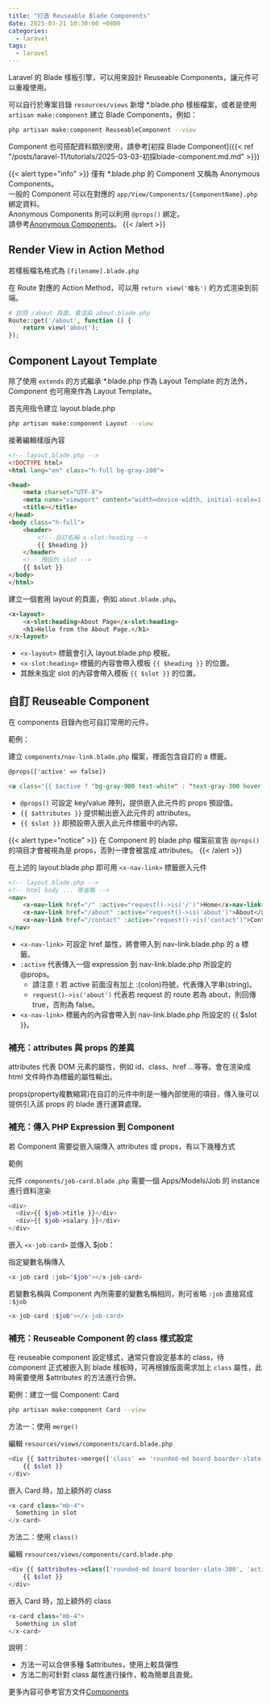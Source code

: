 ```yaml
---
title: "打造 Reuseable Blade Components"
date: 2025-03-21 10:30:00 +0800
categories: 
  - laravel
tags:
  - laravel
---
```


Laravel 的 Blade 樣板引擎，可以用來設計 Reuseable Components，讓元件可以重複使用。

可以自行於專案目錄 `resources/views` 新增 *.blade.php 樣板檔案，或者是使用 `artisan make:component` 建立 Blade Components，例如：

```bash
php artisan make:component ReuseableComponent --view
```

Component 也可搭配資料類別使用，請參考[初探 Blade Component]({{< ref "/posts/laravel-11/tutorials/2025-03-03-初探blade-component.md.md" >}})

{{< alert type="info" >}}
僅有 *.blade.php 的 Component 又稱為 Anonymous Components。  
一般的 Component 可以在對應的 `app/View/Components/{ComponentName}.php` 綁定資料。  
Anonymous Components 則可以利用 `@props()` 綁定。  
請參考[Anonymous Components](https://laravel.com/docs/12.x/blade#anonymous-components)。
{{< /alert >}}

## Render View in Action Method

若樣板檔名格式為 `[filename].blade.php`

在 Route 對應的 Action Method，可以用 `return view('檔名')` 的方式渲染到前端。

```php
# 訪問 /about 頁面，會渲染 about.blade.php
Route::get('/about', function () {
    return view('about');
});
```

## Component Layout Template

除了使用 `extends` 的方式繼承 *.blade.php 作為 Layout Template 的方法外，Component 也可用來作為 Layout Template。

首先用指令建立 layout.blade.php

```bash
php artisan make:component Layout --view
```

接著編輯樣版內容

```html
<!-- layout.blade.php -->
<!DOCTYPE html>
<html lang="en" class="h-full bg-gray-100">

<head>
    <meta charset="UTF-8">
    <meta name="viewport" content="width=device-width, initial-scale=1.0">
    <title></title>
</head>
<body class="h-full">
    <header>
        <!-- 自訂名稱 x-slot:heading -->
        {{ $heading }}
    </header>
    <!-- 預設的 slot -->
    {{ $slot }}
</body>
</html>
```

建立一個套用 layout 的頁面，例如 `about.blade.php`。

```html
<x-layout>
    <x-slot:heading>About Page</x-slot:heading>
    <h1>Hello from the About Page.</h1>
</x-layout>
```

- `<x-layout>` 標籤會引入 layout.blade.php 模板。
- `<x-slot:heading>` 標籤的內容會帶入模板 `{{ $heading }}` 的位置。
- 其餘未指定 slot 的內容會帶入模板 `{{ $slot }}` 的位置。

## 自訂 Reuseable Component

在 components 目錄內也可自訂常用的元件。

範例：

建立 `components/nav-link.blade.php` 檔案，裡面包含自訂的 a 標籤。

```html
@props(['active' => false])

<a class="{{ $active ? "bg-gray-900 text-white" : "text-gray-300 hover:bg-gray-700 hover:text-white" }} rounded-md px-3 py-2 text-sm font-medium" aria-current="{{ $active ? 'page' : 'false'}}" {{ $attributes }}>{{ $slot }}</a>
```

- `@props()` 可設定 key/value 陣列，提供嵌入此元件的 props 預設值。
- `{{ $attributes }}` 提供輸出嵌入此元件的 attributes。
- `{{ $slot }}` 即預設帶入嵌入此元件標籤中的內容。

{{< alert type="notice" >}}
在 Component 的 blade.php 檔案前宣告 `@props()` 的項目才會被視為是 props，否則一律會被當成 attributes。
{{< /alert >}}

在上述的 layout.blade.php 即可用 `<x-nav-link>` 標籤嵌入元件

```html
<!-- layout.blade.php -->
<!-- html body ... 等省略 -->
<nav>
    <x-nav-link href="/" :active="request()->is('/')">Home</x-nav-link>
    <x-nav-link href="/about" :active="request()->is('about')">About</x-nav-link>
    <x-nav-link href="/contact" :active="request()->is('contact')">Contact</x-nav-link>
</nav>
```

- `<x-nav-link>` 可設定 href 屬性，將會帶入到 nav-link.blade.php 的 a 標籤。
- `:active` 代表傳入一個 expression 到 nav-link.blade.php 所設定的 @props。
  - 請注意！若 active 前面沒有加上 :(colon)符號，代表傳入字串(string)。
  - `request()->is('about')` 代表若 request 的 route 若為 about，則回傳 true，否則為 false。
- `<x-nav-link>` 標籤內的內容會帶入到 nav-link.blade.php 所設定的 {{ $slot }}。

### 補充：attributes 與 props 的差異

attributes 代表 DOM 元素的屬性，例如 id、class、href ...等等。會在渲染成 html 文件時作為標籤的屬性輸出。

props(property複數縮寫)在自訂的元件中則是一種內部使用的項目，傳入後可以提供引入該 props 的 blade 進行運算處理。

### 補充：傳入 PHP Expression 到 Component

若 Component 需要從嵌入端傳入 attributes 或 props，有以下幾種方式

範例

元件 `components/job-card.blade.php` 需要一個 Apps/Models/Job 的 instance 進行資料渲染

```php
<div>
  <div>{{ $job->title }}</div>
  <div>{{ $job->salary }}</div>
</div>
```

嵌入 `<x-job-card>` 並傳入 $job：

指定變數名稱傳入

```php
<x-job-card :job="$job"></x-job-card>
```

若變數名稱與 Component 內所需要的變數名稱相同，則可省略 `:job` 直接寫成 `:$job`

```php
<x-job-card :$job"></x-job-card>
```

### 補充：Reuseable Component 的 class 樣式設定

在 reuseable component 設定樣式，通常只會設定基本的 class，待 component 正式被嵌入到 blade 樣板時，可再根據版面需求加上 `class` 屬性，此時需要使用 $attributes 的方法進行合併。

範例：建立一個 Component: Card

```bash
php artisan make:component Card --view
```

方法一：使用 `merge()`

編輯 `resources/views/components/card.blade.php`

```php
<div {{ $attributes->merge(['class' => 'rounded-md board boarder-slate-300']) }}>
    {{ $slot }}
</div>
```

嵌入 Card 時，加上額外的 class

```php
<x-card class="mb-4">
  Something in slot
</x-card>
```

方法二：使用 `class()`

編輯 `resources/views/components/card.blade.php`

```php
<div {{ $attributes->class(['rounded-md board boarder-slate-300', 'actived' => $actived]) }}>
    {{ $slot }}
</div>
```

嵌入 Card 時，加上額外的 class

```php
<x-card class="mb-4">
  Something in slot
</x-card>
```

說明：

- 方法一可以合併多種 $attributes，使用上較具彈性
- 方法二則可針對 class 屬性進行操作，較為簡單且直覺。

更多內容可參考官方文件[Components](http://laravel.com/docs/12.x/blade#components)
